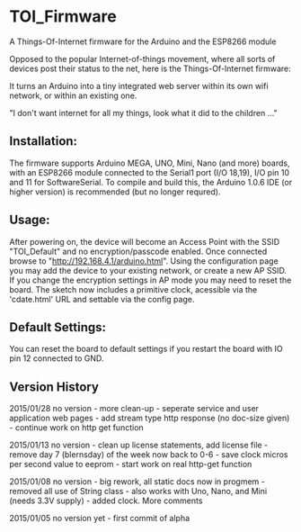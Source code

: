 TOI_Firmware
============

A Things-Of-Internet firmware for the Arduino and the ESP8266 module

Opposed to the popular Internet-of-things movement, where all sorts of
devices post their status to the net, here is the Things-Of-Internet 
firmware:

It turns an Arduino into a tiny integrated web server within its own
wifi network, or within an existing one.

"I don't want internet for all my things, look what it did to the children ..."

Installation:
-------------

The firmware supports Arduino MEGA, UNO, Mini, Nano (and more) boards, with 
an ESP8266 module connected to the Serial1 port (I/O 18,19),  I/O pin
10 and 11 for SoftwareSerial.
To compile and build this, the Arduino 1.0.6 IDE (or higher version) is
recommended (but no longer requred).  

Usage:
------

After powering on, the device will become an Access Point with the SSID
"TOI_Default" and no encryption/passcode enabled. 
Once connected browse to "http://192.168.4.1/arduino.html".
Using the configuration page you may add the device to your existing
network, or create a new AP SSID. If you change the encryption settings
in AP mode you may need to reset the board.
The sketch now includes a primitive clock, acessible via the 'cdate.html'
URL and settable via the config page.

Default Settings:
-----------------

You can reset the board to default settings if you restart the board with
IO pin 12 connected to GND. 

Version History
---------------
2015/01/28 no version     - more clean-up
                          - seperate service and user application web pages
                          - add stream type http response (no doc-size given)
                          - continue work on http get function 

2015/01/13 no version     - clean up license statements, add license file
                          - remove day 7 (blernsday) of the week now back to 0-6
                          - save clock micros per second value to eeprom
                          - start work on real http-get function
                          
2015/01/08 no version     - big rework, all static docs now in progmem
                          - removed all use of String class
                          - also works with Uno, Nano, and Mini (needs 3.3V supply)
                          - added clock. More comments
                          
2015/01/05 no version yet - first commit of alpha